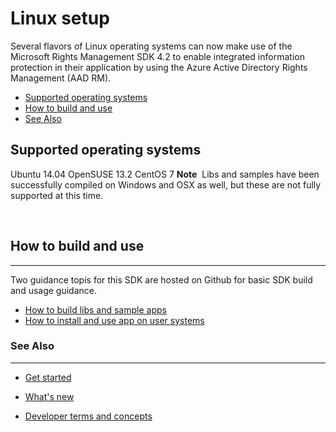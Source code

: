 ﻿
# Linux setup


Several flavors of Linux operating systems can now make use of the Microsoft Rights Management SDK 4.2 to enable integrated information protection in their application by using the Azure Active Directory Rights Management (AAD RM).

-   [Supported operating systems](#supported_operating_systems)
-   [How to build and use](#how_to_build_and_use)
-   [See Also](#see_also)

## Supported operating systems


Ubuntu 14.04
OpenSUSE 13.2
CentOS 7
**Note**  Libs and samples have been successfully compiled on Windows and OSX as well, but these are not fully supported at this time.

 

## How to build and use
-----------------------------------------------------------------------------------------------------------------------------------------

Two guidance topis for this SDK are hosted on Github for basic SDK build and usage guidance.

-   [How to build libs and sample apps](https://github.com/AzureAD/rms-sdk-for-cpp/blob/master/docs/how_to_build_it.md)
-   [How to install and use app on user systems](https://github.com/AzureAD/rms-sdk-for-cpp/blob/master/docs/how_to_use_it.md)

### See Also
-----------------------------------------------------------------------------------------

* [Get started](get_started.md)

* [What's new](release_notes.md)

* [Developer terms and concepts](core_concepts.md)

 

 



